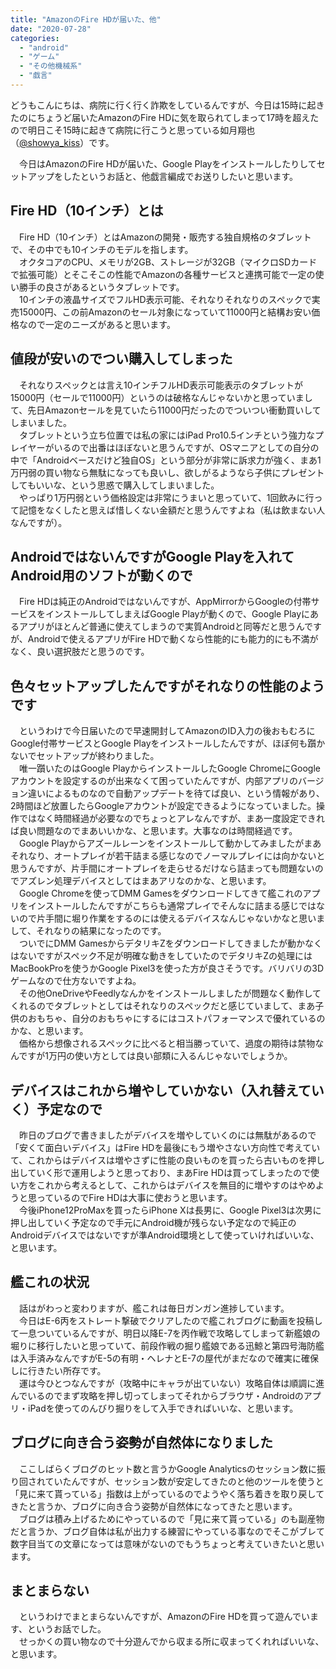 ```yaml
---
title: "AmazonのFire HDが届いた、他"
date: "2020-07-28"
categories: 
  - "android"
  - "ゲーム"
  - "その他機械系"
  - "戯言"
---
```


どうもこんにちは、病院に行く行く詐欺をしているんですが、今日は15時に起きたのにちょうど届いたAmazonのFire HDに気を取られてしまって17時を超えたので明日こそ15時に起きて病院に行こうと思っている如月翔也（[@showya\_kiss](http://twitter.com/showya_kiss)）です。  
  
　今日はAmazonのFire HDが届いた、Google Playをインストールしたりしてセットアップをしたというお話と、他戯言編成でお送りしたいと思います。  

## Fire HD（10インチ）とは

　Fire HD（10インチ）とはAmazonの開発・販売する独自規格のタブレットで、その中でも10インチのモデルを指します。  
　オクタコアのCPU、メモリが2GB、ストレージが32GB（マイクロSDカードで拡張可能）とそこそこの性能でAmazonの各種サービスと連携可能で一定の使い勝手の良さがあるというタブレットです。  
　10インチの液晶サイズでフルHD表示可能、それなりそれなりのスペックで実売15000円、この前Amazonのセール対象になっていて11000円と結構お安い価格なので一定のニーズがあると思います。  

## 値段が安いのでつい購入してしまった

　それなりスペックとは言え10インチフルHD表示可能表示のタブレットが15000円（セールで11000円）というのは破格なんじゃないかと思っていまして、先日Amazonセールを見ていたら11000円だったのでついつい衝動買いしてしまいました。  
　タブレットという立ち位置では私の家にはiPad Pro10.5インチという強力なプレイヤーがいるので出番はほぼないと思うんですが、OSマニアとしての自分の中で「Androidベースだけど独自OS」という部分が非常に訴求力が強く、まあ1万円弱の買い物なら無駄になっても良いし、欲しがるようなら子供にプレゼントしてもいいな、という思惑で購入してしまいました。  
　やっぱり1万円弱という価格設定は非常にうまいと思っていて、1回飲みに行って記憶をなくしたと思えば惜しくない金額だと思うんですよね（私は飲まない人なんですが）。  

## AndroidではないんですがGoogle Playを入れてAndroid用のソフトが動くので

　Fire HDは純正のAndroidではないんですが、AppMirrorからGoogleの付帯サービスをインストールしてしまえばGoogle Playが動くので、Google Playにあるアプリがほとんど普通に使えてしまうので実質Androidと同等だと思うんですが、Androidで使えるアプリがFire HDで動くなら性能的にも能力的にも不満がなく、良い選択肢だと思うのです。  

## 色々セットアップしたんですがそれなりの性能のようです

　というわけで今日届いたので早速開封してAmazonのID入力の後おもむろにGoogle付帯サービスとGoogle Playをインストールしたんですが、ほぼ何も躓かないでセットアップが終わりました。  
　唯一躓いたのはGoogle PlayからインストールしたGoogle ChromeにGoogleアカウントを設定するのが出来なくて困っていたんですが、内部アプリのバージョン違いによるものなので自動アップデートを待てば良い、という情報があり、2時間ほど放置したらGoogleアカウントが設定できるようになっていました。操作ではなく時間経過が必要なのでちょっとアレなんですが、まあ一度設定できれば良い問題なのでまあいいかな、と思います。大事なのは時間経過です。  
　Google Playからアズールレーンをインストールして動かしてみましたがまあそれなり、オートプレイが若干詰まる感じなのでノーマルプレイには向かないと思うんですが、片手間にオートプレイを走らせるだけなら詰まっても問題ないのでアズレン処理デバイスとしてはまあアリなのかな、と思います。  
　Google Chromeを使ってDMM Gamesをダウンロードしてきて艦これのアプリをインストールしたんですがこちらも通常プレイでそんなに詰まる感じではないので片手間に堀り作業をするのには使えるデバイスなんじゃないかなと思いまして、それなりの結果になったのです。  
　ついでにDMM GamesからデタリキZをダウンロードしてきましたが動かなくはないですがスペック不足が明確な動きをしていたのでデタリキZの処理にはMacBookProを使うかGoogle Pixel3を使った方が良さそうです。バリバリの3Dゲームなので仕方ないですよね。  
　その他OneDriveやFeedlyなんかをインストールしましたが問題なく動作してくれるのでタブレットとしてはそれなりのスペックだと感じていまして、まあ子供のおもちゃ、自分のおもちゃにするにはコストパフォーマンスで優れているのかな、と思います。  
　価格から想像されるスペックに比べると相当勝っていて、過度の期待は禁物なんですが1万円の使い方としては良い部類に入るんじゃないでしょうか。  

## デバイスはこれから増やしていかない（入れ替えていく）予定なので

　昨日のブログで書きましたがデバイスを増やしていくのには無駄があるので「安くて面白いデバイス」はFire HDを最後にもう増やさない方向性で考えていて、これからはデバイスは増やさずに性能の良いものを買ったら古いものを押し出していく形で運用しようと思っており、まあFire HDは買ってしまったので使い方をこれから考えるとして、これからはデバイスを無目的に増やすのはやめようと思っているのでFire HDは大事に使おうと思います。  
　今後iPhone12ProMaxを買ったらiPhone Xは長男に、Google Pixel3は次男に押し出していく予定なので手元にAndroid機が残らない予定なので純正のAndroidデバイスではないですが準Android環境として使っていければいいな、と思います。  

## 艦これの状況

　話はがわっと変わりますが、艦これは毎日ガンガン進捗しています。  
　今日はE-6丙をストレート撃破でクリアしたので艦これブログに動画を投稿して一息ついているんですが、明日以降E-7を丙作戦で攻略してしまって新艦娘の堀りに移行したいと思っていて、前段作戦の掘り艦娘である迅鯨と第四号海防艦は入手済みなんですがE-5の有明・ヘレナとE-7の屋代がまだなので確実に確保しに行きたい所存です。  
　運は今ひとつなんですが（攻略中にキャラが出ていない）攻略自体は順調に進んでいるのでまず攻略を押し切ってしまってそれからブラウザ・Androidのアプリ・iPadを使ってのんびり掘りをして入手できればいいな、と思います。  

## ブログに向き合う姿勢が自然体になりました

　ここしばらくブログのヒット数と言うかGoogle Analyticsのセッション数に振り回されていたんですが、セッション数が安定してきたのと他のツールを使うと「見に来て貰っている」指数は上がっているのでようやく落ち着きを取り戻してきたと言うか、ブログに向き合う姿勢が自然体になってきたと思います。  
　ブログは積み上げるためにやっているので「見に来て貰っている」のも副産物だと言うか、ブログ自体は私が出力する練習にやっている事なのでそこがブレて数字目当ての文章になっては意味がないのでもうちょっと考えていきたいと思います。  

## まとまらない

　というわけでまとまらないんですが、AmazonのFire HDを買って遊んでいます、というお話でした。  
　せっかくの買い物なので十分遊んでから収まる所に収まってくれればいいな、と思います。

